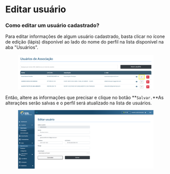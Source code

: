 # Editar usuário

### Como editar um usuário cadastrado?

Para editar informações de algum usuário cadastrado, basta clicar no ícone de edição (lápis) disponível ao lado do nome do perfil na lista disponível na aba "Usuários".

<figure><img src="../../../../.gitbook/assets/image (22).png" alt=""><figcaption></figcaption></figure>

Então, altere as informações que precisar e clique no botão \*\*`Salvar.`\*\*As alterações serão salvas e o perfil será atualizado na lista de usuários.

<figure><img src="../../../../.gitbook/assets/image (26).png" alt=""><figcaption></figcaption></figure>
